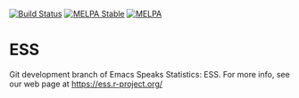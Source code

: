 [![Build Status](https://travis-ci.org/emacs-ess/ESS.svg?branch=master)](https://travis-ci.org/emacs-ess/ESS)
[![MELPA Stable](http://stable.melpa.org/packages/ess-badge.svg)](https://stable.melpa.org/#/ess)
[![MELPA](http://melpa.org/packages/ess-badge.svg)](https://melpa.org/#/ess)

# ESS

Git development branch of Emacs Speaks Statistics: ESS.
For more info, see our web page at https://ess.r-project.org/

